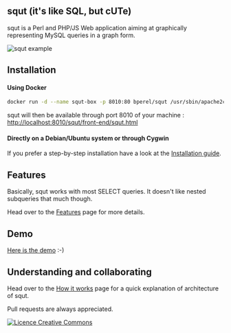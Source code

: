 ## squt (it's like SQL, but cUTe)

squt is a Perl and PHP/JS Web application aiming at graphically representing MySQL queries in a graph form.

![squt example](https://raw.github.com/wiki/bperel/squt/images/squt_example.png)


## Installation

#### Using Docker

```bash
docker run -d --name squt-box -p 8010:80 bperel/squt /usr/sbin/apache2ctl -D FOREGROUND
```

squt will then be available through port 8010 of your machine : [http://localhost:8010/squt/front-end/squt.html](http://localhost:8010/squt/)

#### Directly on a Debian/Ubuntu system or through Cygwin

If you prefer a step-by-step installation have a look at the [Installation guide](../../wiki/Installation-Guide).


## Features

Basically, squt works with most SELECT queries. It doesn't like nested subqueries that much though.

Head over to the [Features](../../wiki/Features) page for more details.

## Demo

[Here is the demo](http://dedibox2-bperel.ddns.net:8010/squt/) :-)


## Understanding and collaborating

Head over to the [How it works](../../wiki/How-it-works) page for a quick explanation of architecture of squt.

Pull requests are always appreciated.


[<img alt="Licence Creative Commons" style="border-width:0" src="http://i.creativecommons.org/l/by-sa/3.0/fr/88x31.png" />](http://creativecommons.org/licenses/by-sa/3.0/legalcode)
